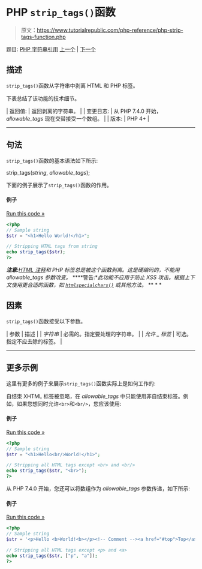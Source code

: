 # PHP `strip_tags()`函数

> 原文：<https://www.tutorialrepublic.com/php-reference/php-strip-tags-function.php>

题目: [PHP 字符串引用](php-string-functions.php) [上一个](php-strcspn-function.php) | [下一个](php-stripcslashes-function.php)

## 描述

`strip_tags()`函数从字符串中剥离 HTML 和 PHP 标签。

下表总结了该功能的技术细节。

| 返回值: | 返回剥离的字符串。 |
| 变更日志: | 从 PHP 7.4.0 开始， *allowable_tags* 现在交替接受一个数组。 |
| 版本: | PHP 4+ |

* * *

## 句法

`strip_tags()`函数的基本语法如下所示:

strip_tags(*string*, *allowable_tags*);

下面的例子展示了`strip_tags()`函数的作用。

#### 例子

[Run this code »](../codelab.php?topic=php&file=strip-html-and-php-tags-from-a-string "Run this code to view the output")

```php
<?php
// Sample string
$str = "<h1>Hello World!</h1>";

// Stripping HTML tags from string
echo strip_tags($str);
?>
```

 ***注意:**[HTML 注释](https://www.tutorialrepublic.com/html-tutorial/html-elements.php#comments)和 PHP 标签总是被这个函数剥离。这是硬编码的，不能用 *allowable_tags* 参数改变。*  ****警告:**此功能不应用于防止 XSS 攻击。根据上下文使用更合适的函数，如 [`htmlspecialchars()`](php-htmlspecialchars-function.php) 或其他方法。*  ** * *

## 因素

`strip_tags()`函数接受以下参数。

| 参数 | 描述 |
| *字符串* | 必需的。指定要处理的字符串。 |
| *允许 _ 标签* | 可选。指定不应去除的标签。 |

* * *

## 更多示例

这里有更多的例子来展示`strip_tags()`函数实际上是如何工作的:

自结束 XHTML 标签被忽略，在 *allowable_tags* 中只能使用非自结束标签。例如，如果您想同时允许`<br>`和`<br/>`，您应该使用:

#### 例子

[Run this code »](../codelab.php?topic=php&file=strip-all-html-tags-except-specific-one "Run this code to view the output")

```php
<?php
// Sample string
$str = "<h1>Hello<br/>World!</h1>";

// Stripping all HTML tags except <br> and <br/>
echo strip_tags($str, "<br>");
?>
```

从 PHP 7.4.0 开始，您还可以将数组作为 *allowable_tags* 参数传递，如下所示:

#### 例子

[Run this code »](../codelab.php?topic=php&file=passing-multiple-allowable-tags "Run this code to view the output")

```php
<?php
// Sample string
$str = '<p>Hello <b>World!<b></p><!-- Comment --><a href="#top">Top</a>';

// Stripping all HTML tags except <p> and <a>
echo strip_tags($str, ["p", "a"]);
?>
```

